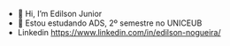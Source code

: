 - 👋 Hi, I’m Edilson Junior
- 🌱 Estou estudando ADS, 2º semestre no UNICEUB
- Linkedin https://www.linkedin.com/in/edilson-nogueira/


<!---
edilsonjunior23/edilsonjunior23 is a ✨ special ✨ repository because its `README.md` (this file) appears on your GitHub profile.
You can click the Preview link to take a look at your changes.
--->

